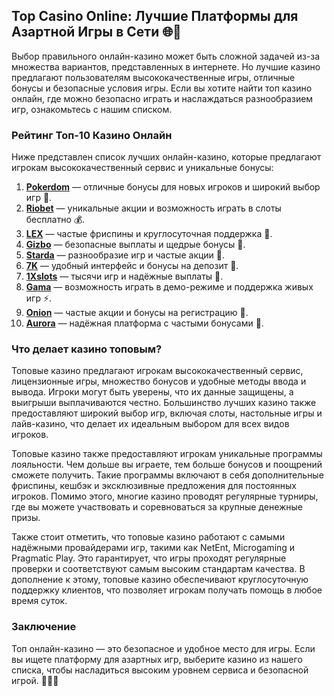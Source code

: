 ## Top Casino Online: Лучшие Платформы для Азартной Игры в Сети 🌐🎰

Выбор правильного онлайн-казино может быть сложной задачей из-за множества вариантов, представленных в интернете. Но лучшие казино предлагают пользователям высококачественные игры, отличные бонусы и безопасные условия игры. Если вы хотите найти топ казино онлайн, где можно безопасно играть и наслаждаться разнообразием игр, ознакомьтесь с нашим списком.

### Рейтинг Топ-10 Казино Онлайн

Ниже представлен список лучших онлайн-казино, которые предлагают игрокам высококачественный сервис и уникальные бонусы:

1. **[Pokerdom](https://brandplay.link/4k77v2yx)** — отличные бонусы для новых игроков и широкий выбор игр 🎲.
2. **[Riobet](https://brandplay.link/7xBLTPyj)** — уникальные акции и возможность играть в слоты бесплатно 💰.
3. **[LEX](https://brandplay.link/zW4hdDFV)** — частые фриспины и круглосуточная поддержка 🎉.
4. **[Gizbo](https://brandplay.link/bprXw4YV)** — безопасные выплаты и щедрые бонусы 🎁.
5. **[Starda](https://brandplay.link/fB7xwRFL)** — разнообразие игр и частые акции 🎈.
6. **[7K](https://brandplay.link/BvQyFShp)** — удобный интерфейс и бонусы на депозит 🎯.
7. **[1Xslots](https://brandplay.link/hSB1khtr)** — тысячи игр и надёжные выплаты 🌟.
8. **[Gama](https://brandplay.link/j6NMKsDz)** — возможность играть в демо-режиме и поддержка живых игр ⚡.
9. **[Onion](https://brandplay.link/zBGRVpQ9)** — частые акции и бонусы на регистрацию 🎰.
10. **[Aurora](https://10trafic-stat2.com/click/668546556bcc6313411604bd/6766/13032/subaccount)** — надёжная платформа с частыми бонусами 💎.

### Что делает казино топовым?

Топовые казино предлагают игрокам высококачественный сервис, лицензионные игры, множество бонусов и удобные методы ввода и вывода. Игроки могут быть уверены, что их данные защищены, а выигрыши выплачиваются честно. Большинство лучших казино также предоставляют широкий выбор игр, включая слоты, настольные игры и лайв-казино, что делает их идеальным выбором для всех видов игроков.

Топовые казино также предоставляют игрокам уникальные программы лояльности. Чем дольше вы играете, тем больше бонусов и поощрений сможете получить. Такие программы включают в себя дополнительные фриспины, кешбэк и эксклюзивные предложения для постоянных игроков. Помимо этого, многие казино проводят регулярные турниры, где вы можете участвовать и соревноваться за крупные денежные призы.

Также стоит отметить, что топовые казино работают с самыми надёжными провайдерами игр, такими как NetEnt, Microgaming и Pragmatic Play. Это гарантирует, что игры проходят регулярные проверки и соответствуют самым высоким стандартам качества. В дополнение к этому, топовые казино обеспечивают круглосуточную поддержку клиентов, что позволяет игрокам получать помощь в любое время суток.

### Заключение

Топ онлайн-казино — это безопасное и удобное место для игры. Если вы ищете платформу для азартных игр, выберите казино из нашего списка, чтобы насладиться высоким уровнем сервиса и безопасной игрой. 🎉🎰💸
